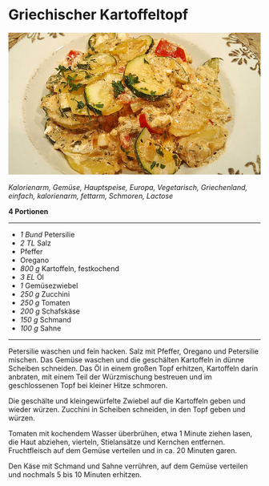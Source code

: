 # Griechischer Kartoffeltopf

![](images/griechischer-kartoffeltopf-vegetarisch.jpg)

*Kalorienarm, Gemüse, Hauptspeise, Europa, Vegetarisch, Griechenland, einfach, kalorienarm, fettarm, Schmoren, Lactose*

**4 Portionen**

---

- *1 Bund* Petersilie
- *2 TL* Salz
- Pfeffer
- Oregano
- *800 g* Kartoffeln, festkochend
- *3 EL* Öl
- *1* Gemüsezwiebel
- *250 g* Zucchini
- *250 g* Tomaten
- *200 g* Schafskäse
- *150 g* Schmand
- *100 g* Sahne

---

Petersilie waschen und fein hacken. Salz mit Pfeffer, Oregano und Petersilie mischen.
Das Gemüse waschen und die geschälten Kartoffeln in dünne Scheiben schneiden. Das Öl in einem großen Topf erhitzen, Kartoffeln darin anbraten, mit einem Teil der Würzmischung bestreuen und im geschlossenen Topf bei kleiner Hitze schmoren.

Die geschälte und kleingewürfelte Zwiebel auf die Kartoffeln geben und wieder würzen.
Zucchini in Scheiben schneiden, in den Topf geben und würzen.

Tomaten mit kochendem Wasser überbrühen, etwa 1 Minute ziehen lasen, die Haut abziehen, vierteln, Stielansätze und Kernchen entfernen. Fruchtfleisch auf dem Gemüse verteilen und in ca. 20 Minuten garen.

Den Käse mit Schmand und Sahne verrühren, auf dem Gemüse verteilen und nochmals 5 bis 10 Minuten erhitzen.